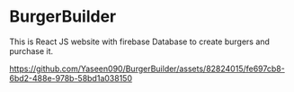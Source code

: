 # BurgerBuilder
This is React JS website with firebase Database to create burgers and purchase it.

https://github.com/Yaseen090/BurgerBuilder/assets/82824015/fe697cb8-6bd2-488e-978b-58bd1a038150

